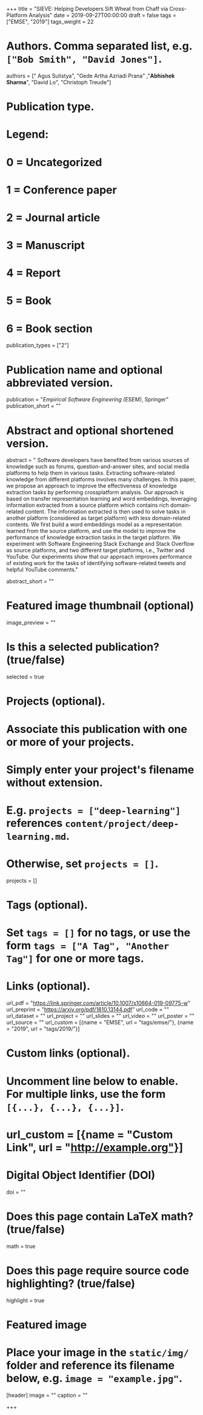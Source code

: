 

+++
title = "SIEVE: Helping Developers Sift Wheat from Chaff via Cross-Platform Analysis"
date = 2019-09-27T00:00:00
draft = false
tags = ["EMSE", "2019"]
tags_weight = 22

# Authors. Comma separated list, e.g. `["Bob Smith", "David Jones"]`.
authors = [" Agus Sulistya", "Gede Artha Azriadi Prana" ,"**Abhishek Sharma**", "David Lo", "Christoph Treude"]

# Publication type.
# Legend:
# 0 = Uncategorized
# 1 = Conference paper
# 2 = Journal article
# 3 = Manuscript
# 4 = Report
# 5 = Book
# 6 = Book section
publication_types = ["2"]

# Publication name and optional abbreviated version.
publication = "*Empirical Software Engineering (ESEM)*, Springer"
publication_short = ""

# Abstract and optional shortened version.
abstract = " Software developers have benefited from various sources of knowledge such as forums, question-and-answer sites, and social media platforms to help them in various tasks. Extracting software-related knowledge from different platforms involves many challenges. In this paper, we propose an approach to improve the effectiveness of knowledge extraction tasks by performing crossplatform analysis. Our approach is based on transfer representation learning and word embeddings, leveraging information extracted from a source platform which contains rich domain-related content. The information extracted is then used to solve tasks in another platform (considered as target platform) with less domain-related contents. We first build a word embeddings model as a representation learned from the source platform, and use the model to improve the performance of knowledge extraction tasks in the target platform. We experiment with Software Engineering Stack Exchange and Stack Overflow as source platforms, and two different target platforms, i.e., Twitter and YouTube. Our experiments show that our approach improves performance of existing work for the tasks of identifying software-related tweets and helpful YouTube comments."

abstract_short = ""

# Featured image thumbnail (optional)
image_preview = ""

# Is this a selected publication? (true/false)
selected = true

# Projects (optional).
#   Associate this publication with one or more of your projects.
#   Simply enter your project's filename without extension.
#   E.g. `projects = ["deep-learning"]` references `content/project/deep-learning.md`.
#   Otherwise, set `projects = []`.
projects = []

# Tags (optional).
#   Set `tags = []` for no tags, or use the form `tags = ["A Tag", "Another Tag"]` for one or more tags.


# Links (optional).
url_pdf = "https://link.springer.com/article/10.1007/s10664-019-09775-w"
url_preprint = "https://arxiv.org/pdf/1810.13144.pdf"
url_code = ""
url_dataset = ""
url_project = ""
url_slides = ""
url_video = ""
url_poster = ""
url_source = ""
url_custom = [{name = "EMSE", url = "tags/emse/"},
              {name = "2019", url = "tags/2019/"}]


# Custom links (optional).
#   Uncomment line below to enable. For multiple links, use the form `[{...}, {...}, {...}]`.
# url_custom = [{name = "Custom Link", url = "http://example.org"}]

# Digital Object Identifier (DOI)
doi = ""

# Does this page contain LaTeX math? (true/false)
math = true

# Does this page require source code highlighting? (true/false)
highlight = true

# Featured image
# Place your image in the `static/img/` folder and reference its filename below, e.g. `image = "example.jpg"`.
[header]
image = ""
caption = ""

+++

